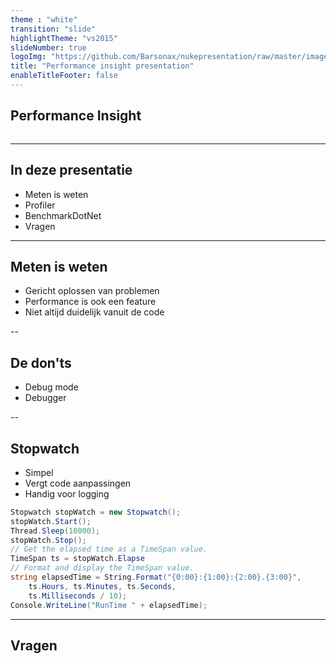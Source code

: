 ```yaml
---
theme : "white"
transition: "slide"
highlightTheme: "vs2015"
slideNumber: true
logoImg: "https://github.com/Barsonax/nukepresentation/raw/master/images/nukeIcon.png"
title: "Performance insight presentation"
enableTitleFooter: false
---
```


## Performance Insight

<a>
    <img style="border: unset; box-shadow: unset" data-src="https://github.com/Barsonax/nukepresentation/raw/master/images/nukeIcon.png">
</a>

---

## In deze presentatie

- Meten is weten
- Profiler
- BenchmarkDotNet
- Vragen

---

## Meten is weten

- Gericht oplossen van problemen
- Performance is ook een feature
- Niet altijd duidelijk vanuit de code

--

## De don'ts

- Debug mode
- Debugger

--

## Stopwatch

- Simpel
- Vergt code aanpassingen
- Handig voor logging

```cs
Stopwatch stopWatch = new Stopwatch();
stopWatch.Start();
Thread.Sleep(10000);
stopWatch.Stop();
// Get the elapsed time as a TimeSpan value.
TimeSpan ts = stopWatch.Elapse
// Format and display the TimeSpan value.
string elapsedTime = String.Format("{0:00}:{1:00}:{2:00}.{3:00}",
    ts.Hours, ts.Minutes, ts.Seconds,
    ts.Milliseconds / 10);
Console.WriteLine("RunTime " + elapsedTime);
```

---

## Vragen
